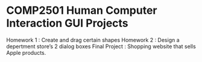 # COMP2501 Human Computer Interaction GUI Projects
Homework 1 : Create and drag certain shapes
Homework 2 : Design a depertment store’s 2 dialog boxes
Final Project : Shopping website that sells Apple products.
